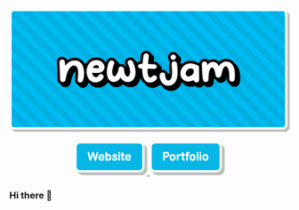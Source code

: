 <p align="center">
  <img src="img/header.png" />
</p>

<div align="center">
  <a href="https://newtjam.com">
    <img src="img/website.png" />
  </a>
  <a href="https://portfolio.newtjam.com">
    <img src="img/portfolio.png" />
  </a>
</div>

### Hi there 👋

<!--
**itsnewtjam/itsnewtjam** is a ✨ _special_ ✨ repository because its `README.md` (this file) appears on your GitHub profile.

Here are some ideas to get you started:

- 🔭 I’m currently working on ...
- 🌱 I’m currently learning ...
- 👯 I’m looking to collaborate on ...
- 🤔 I’m looking for help with ...
- 💬 Ask me about ...
- 📫 How to reach me: ...
- 😄 Pronouns: ...
- ⚡ Fun fact: ...
-->
